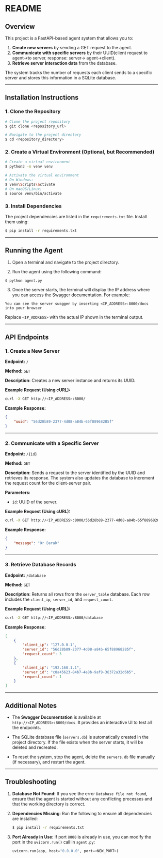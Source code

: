 # README

## Overview
This project is a FastAPI-based agent system that allows you to:
1. **Create new servers** by sending a GET request to the agent.
2. **Communicate with specific servers** by their UUID(client request to agent->to server, response: server-> agent->client).
3. **Retrieve server interaction data** from the database.

The system tracks the number of requests each client sends to a specific server and stores this information in a SQLite database.

---

## Installation Instructions

### 1. Clone the Repository
```bash
# Clone the project repository
$ git clone <repository_url>

# Navigate to the project directory
$ cd <repository_directory>
```

### 2. Create a Virtual Environment (Optional, but Recommended)
```bash
# Create a virtual environment
$ python3 -m venv venv

# Activate the virtual environment
# On Windows:
$ venv\Scripts\activate
# On macOS/Linux:
$ source venv/bin/activate
```

### 3. Install Dependencies
The project dependencies are listed in the `requirements.txt` file. Install them using:
```bash
$ pip install -r requirements.txt
```

---

## Running the Agent

1. Open a terminal and navigate to the project directory.

2. Run the agent using the following command:
```bash
$ python agent.py
```

3. Once the server starts, the terminal will display the IP address where you can access the Swagger documentation. For example:
```
You can see the server swagger by inserting <IP_ADDRESS>:8000/docs into your browser
```
Replace `<IP_ADDRESS>` with the actual IP shown in the terminal output.

---

## API Endpoints

### 1. Create a New Server
**Endpoint:** `/`

**Method:** `GET`

**Description:** Creates a new server instance and returns its UUID.

**Example Request (Using cURL):**
```bash
curl -X GET http://<IP_ADDRESS>:8000/
```

**Example Response:**
```json
{
    "uuid": "56d28b89-2377-4d08-a84b-65f88968285f"
}
```

---

### 2. Communicate with a Specific Server
**Endpoint:** `/{id}`

**Method:** `GET`

**Description:** Sends a request to the server identified by the UUID and retrieves its response. The system also updates the database to increment the request count for the client-server pair.

**Parameters:**
- `id`: UUID of the server.

**Example Request (Using cURL):**
```bash
curl -X GET http://<IP_ADDRESS>:8000/56d28b89-2377-4d08-a84b-65f88968285f
```

**Example Response:**
```json
{
    "message": "Or Barak"
}
```

---

### 3. Retrieve Database Records
**Endpoint:** `/database`

**Method:** `GET`

**Description:** Returns all rows from the `server_table` database. Each row includes the `client_ip`, `server_id`, and `request_count`.

**Example Request (Using cURL):**
```bash
curl -X GET http://<IP_ADDRESS>:8000/database
```

**Example Response:**
```json
[
    {
        "client_ip": "127.0.0.1",
        "server_id": "56d28b89-2377-4d08-a84b-65f88968285f",
        "request_count": 3
    },
    {
        "client_ip": "192.168.1.1",
        "server_id": "c8a45623-84b7-4e8b-9af9-38372a32d6b5",
        "request_count": 1
    }
]
```

---

## Additional Notes

- The **Swagger Documentation** is available at `http://<IP_ADDRESS>:8000/docs`. It provides an interactive UI to test all the endpoints.

- The SQLite database file (`servers.db`) is automatically created in the project directory. If the file exists when the server starts, it will be deleted and recreated.

- To reset the system, stop the agent, delete the `servers.db` file manually (if necessary), and restart the agent.

---

## Troubleshooting

1. **Database Not Found**:
   If you see the error `Database file not found`, ensure that the agent is started without any conflicting processes and that the working directory is correct.

2. **Dependencies Missing**:
   Run the following to ensure all dependencies are installed:
   ```bash
   $ pip install -r requirements.txt
   ```

3. **Port Already in Use**:
   If port `8000` is already in use, you can modify the port in the `uvicorn.run()` call in `agent.py`:
   ```python
   uvicorn.run(app, host="0.0.0.0", port=<NEW_PORT>)
   ```

